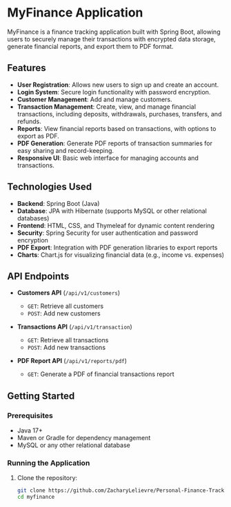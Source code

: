 # MyFinance Application

MyFinance is a finance tracking application built with Spring Boot, allowing users to securely manage their transactions with encrypted data storage, generate financial reports, and export them to PDF format.

## Features

- **User Registration**: Allows new users to sign up and create an account.
- **Login System**: Secure login functionality with password encryption.
- **Customer Management**: Add and manage customers.
- **Transaction Management**: Create, view, and manage financial transactions, including deposits, withdrawals, purchases, transfers, and refunds.
- **Reports**: View financial reports based on transactions, with options to export as PDF.
- **PDF Generation**: Generate PDF reports of transaction summaries for easy sharing and record-keeping.
- **Responsive UI**: Basic web interface for managing accounts and transactions.

## Technologies Used

- **Backend**: Spring Boot (Java)
- **Database**: JPA with Hibernate (supports MySQL or other relational databases)
- **Frontend**: HTML, CSS, and Thymeleaf for dynamic content rendering
- **Security**: Spring Security for user authentication and password encryption
- **PDF Export**: Integration with PDF generation libraries to export reports
- **Charts**: Chart.js for visualizing financial data (e.g., income vs. expenses)

## API Endpoints

- **Customers API** (`/api/v1/customers`)
  - `GET`: Retrieve all customers
  - `POST`: Add new customers

- **Transactions API** (`/api/v1/transaction`)
  - `GET`: Retrieve all transactions
  - `POST`: Add new transactions

- **PDF Report API** (`/api/v1/reports/pdf`)
  - `GET`: Generate a PDF of financial transactions report

## Getting Started

### Prerequisites

- Java 17+
- Maven or Gradle for dependency management
- MySQL or any other relational database

### Running the Application

1. Clone the repository:
   ```bash
   git clone https://github.com/ZacharyLelievre/Personal-Finance-Tracker.git
   cd myfinance
